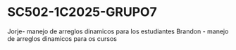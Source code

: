 # SC502-1C2025-GRUPO7

Jorje- manejo de arreglos dinamicos para los estudiantes
Brandon - manejo de arreglos dinamicos para os cursos
